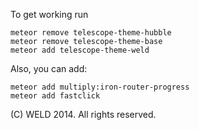 To get working run

`meteor remove telescope-theme-hubble`  
`meteor remove telescope-theme-base`  
`meteor add telescope-theme-weld`  

Also, you can add:  

`meteor add multiply:iron-router-progress`  
`meteor add fastclick`  

(C) WELD 2014. All rights reserved. 
